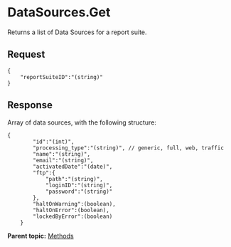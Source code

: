 #  **DataSources.Get** 

Returns a list of Data Sources for a report suite.

##  **Request** 

```
{
	"reportSuiteID":"(string)"
}
```

## Response

Array of data sources, with the following structure:

```
{
		"id":"(int)",
		"processing_type":"(string)", // generic, full, web, traffic
		"name":"(string)",
		"email":"(string)",
		"activatedDate":"(date)",
		"ftp":{
			"path":"(string)",
			"loginID":"(string)",
			"password":"(string)"
		},
		"haltOnWarning":(boolean),
		"haltOnError":(boolean),
		"lockedByError":(boolean)
	}
```

**Parent topic:** [Methods](../methods/c_data_sources_methods_1.4.md)

